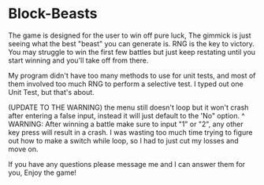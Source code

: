 # Block-Beasts
The game is designed for the user to win off pure luck, The gimmick is just seeing what the best "beast" you can generate is. RNG is the key to victory.
You may struggle to win the first few battles but just keep restating until you start winning and you'll take off from there.

My program didn't have too many methods to use for unit tests, and most of them involved too much RNG to perform a selective test. 
I typed out one Unit Test, but that's about. 

(UPDATE TO THE WARNING) the menu still doesn't loop but it won't crash after entering a false input, instead it will just default to the 'No" option.
^ 
WARNING: After winning a battle make sure to input "1" or "2", any other key press will result in a crash. I was wasting too much time trying to figure out how to 
make a switch while loop, so I had to just cut my losses and move on.

If you have any questions please message me and I can answer them for you, Enjoy the game!
